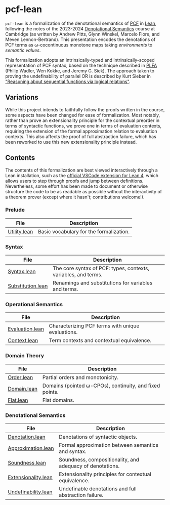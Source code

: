 # pcf-lean

`pcf-lean` is a formalization of the denotational semantics of [PCF](https://en.wikipedia.org/wiki/Programming_Computable_Functions) in [Lean](https://lean-lang.org/), following the notes of the 2023-2024 [Denotational Semantics](https://www.cl.cam.ac.uk/teaching/2324/DenotSem/notes.pdf) course at Cambridge (as written by Andrew Pitts, Glynn Winskel, Marcelo Fiore, and Meven Lennon-Bertrand).
This presentation encodes the denotations of PCF terms as ω-cocontinuous monotone maps taking *environments* to *semantic values*.

This formalization adopts an intrinsically-typed and intrinsically-scoped representation of PCF syntax, based on the technique described in [PLFA](https://plfa.inf.ed.ac.uk/22.08/) (Philip Wadler, Wen Kokke, and Jeremy G. Siek).
The approach taken to proving the undefinability of parallel OR is described by Kurt Sieber in ["Reasoning about sequential functions via logical relations"](https://doi.org/10.1017/CBO9780511525902.015).

## Variations

While this project intends to faithfully follow the proofs written in the course, some aspects have been changed for ease of formalization.
Most notably, rather than prove an extensionality principle for the contextual preorder in terms of syntactic functions, we prove one in terms of evaluation contexts, requiring the extension of the formal approximation relation to evaluation contexts.
This also affects the proof of full abstraction failure, which has been reworked to use this new extensionality principle instead.

## Contents

The contents of this formalization are best viewed interactively through a Lean installation, such as the [official VSCode extension for Lean 4](https://github.com/leanprover/vscode-lean4), which allows users to step through proofs and jump between definitions.
Nevertheless, some effort has been made to document or otherwise structure the code to be as readable as possible without the interactivity of a theorem prover (except where it hasn't; contributions welcome!).

### Prelude

File | Description
---|---
[Utility.lean](/PCF/Utility.lean) | Basic vocabulary for the formalization.

### Syntax

File | Description
---|---
[Syntax.lean](/PCF/Syntax.lean) | The core syntax of PCF: types, contexts, variables, and terms.
[Substitution.lean](/PCF/Substitution.lean) | Renamings and substitutions for variables and terms.

### Operational Semantics

File | Description
---|---
[Evaluation.lean](/PCF/Evaluation.lean) | Characterizing PCF terms with unique evaluations.
[Context.lean](/PCF/Context.lean) | Term contexts and contextual equivalence.

### Domain Theory

File | Description
---|---
[Order.lean](/PCF/Order.lean) | Partial orders and monotonicity.
[Domain.lean](/PCF/Domain.lean) | Domains (pointed ω-CPOs), continuity, and fixed points.
[Flat.lean](/PCF/Flat.lean) | Flat domains.

### Denotational Semantics

File | Description
---|---
[Denotation.lean](/PCF/Denotation.lean) | Denotations of syntactic objects.
[Approximation.lean](/PCF/Approximation.lean) | Formal approximation between semantics and syntax.
[Soundness.lean](/PCF/Soundness.lean) | Soundness, compositionality, and adequacy of denotations.
[Extensionality.lean](/PCF/Extensionality.lean) | Extensionality principles for contextual equivalence.
[Undefinability.lean](/PCF/Undefinability.lean) | Undefinable denotations and full abstraction failure.
